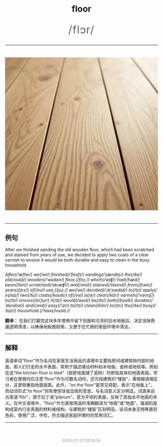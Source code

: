 <div align="center">

# floor

<div style="margin: 30px 0;">
<h1 style="font-size: 2.5em; font-weight: 300; letter-spacing: 2px; margin: 0; color: #2c3e50;">
/flɔr/
</h1>
</div>

</div>

---

<div align="center" style="margin: 40px 0;">

![floor](images/floor.png)

</div>

---

## 例句

After we finished sanding the old wooden floor, which had been scratched and stained from years of use, we decided to apply two coats of a clear varnish to ensure it would be both durable and easy to clean in the busy household.

*After(/ˈæftər/) we(/wi/) finished(/ˈfɪnɪʃt/) sanding(/ˈsændɪŋ/) the(/ðə/) old(/oʊld/) wooden(/ˈwʊdən/) floor,(/flɔr,/) which(/wɪʧ/) had(/hæd/) been(/bɪn/) scratched(/skræʧt/) and(/ənd/) stained(/steɪnd/) from(/frəm/) years(/jɪrz/) of(/əv/) use,(/juz,/) we(/wi/) decided(/ˌdɪˈsaɪdɪd/) to(/tɪ/) apply(/əˈplaɪ/) two(/tu/) coats(/koʊts/) of(/əv/) a(/ə/) clear(/klɪr/) varnish(/ˈvɑrnɪʃ/) to(/tɪ/) ensure(/ɪnˈʃʊr/) it(/ɪt/) would(/wʊd/) be(/bi/) both(/boʊθ/) durable(/ˈdʊrəbəl/) and(/ənd/) easy(/ˈizi/) to(/tɪ/) clean(/klin/) in(/ɪn/) the(/ðə/) busy(/ˈbɪzi/) household.(/ˈhaʊsˌhoʊld./)*

**翻译：** 在我们打磨完这块多年使用中留下划痕和污渍的旧木地板后，决定涂抹两遍透明清漆，以确保地板既耐用，又便于在忙碌的家庭环境中清洁。

---

## 解释

英语单词“floor”作为名词在家居生活用品的语境中主要指房间或建筑物内部的地面，即人们行走的水平表面，常用于描述铺设材料如木地板、瓷砖或地毯等。例如在说“the kitchen floor is tiled”（厨房地面铺了瓷砖）时即指具体的地面表层。学习者在使用时应注意“floor”作为可数名词时，还可指建筑的“楼层”，需根据语境区分，这里侧重指地面层面。此外，“on the floor”是常见搭配，表示“在地板上”，而动词形式“to floor”则有使惊讶或击倒的意思，与名词意义区分明显。词源来自古英语“flōr”，源于拉丁语“plānum”，意为平坦的表面，反映了其指水平地面的本义。在中文语境中，“floor”作为家居用品时准确翻译为“地板”或“地面”，强调的是构成室内行走表面的材料或结构，与建筑的“楼层”区别明显。该词本身无特殊褒贬色彩，使用广泛，中性，符合描述家庭环境时的常用词汇。


---

<div align="center" style="margin-top: 50px;">
<small style="color: #999; font-size: 0.9em;">2025-07-27 09:14:04</small>
</div>
